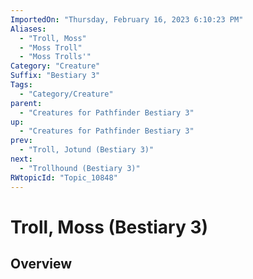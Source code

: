 ```yaml
---
ImportedOn: "Thursday, February 16, 2023 6:10:23 PM"
Aliases:
  - "Troll, Moss"
  - "Moss Troll"
  - "Moss Trolls'"
Category: "Creature"
Suffix: "Bestiary 3"
Tags:
  - "Category/Creature"
parent:
  - "Creatures for Pathfinder Bestiary 3"
up:
  - "Creatures for Pathfinder Bestiary 3"
prev:
  - "Troll, Jotund (Bestiary 3)"
next:
  - "Trollhound (Bestiary 3)"
RWtopicId: "Topic_10848"
---
```

# Troll, Moss (Bestiary 3)
## Overview
